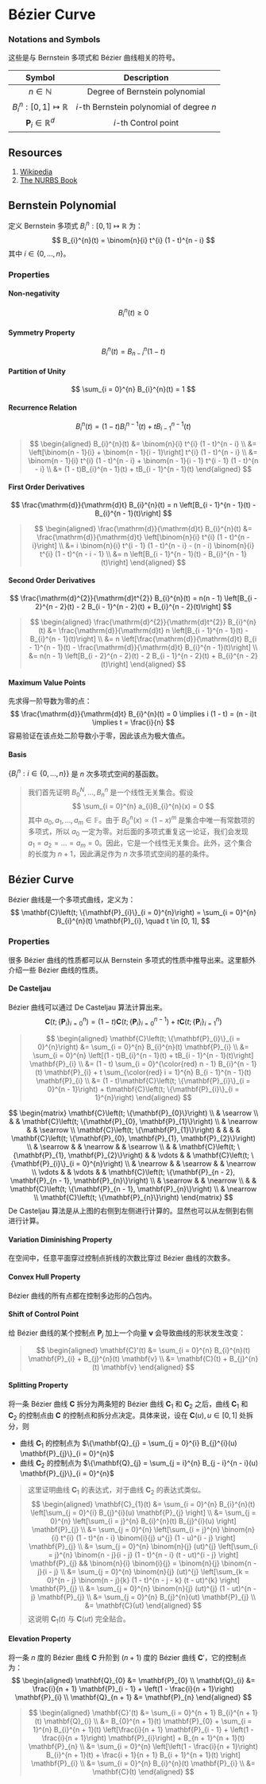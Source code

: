 # Bézier Curve

### Notations and Symbols

这些是与 Bernstein 多项式和 Bézier 曲线相关的符号。

| Symbol | Description |
| :----: | :---------: |
| $n \in \mathbb{N}$ | Degree of Bernstein polynomial |
| $B_{i}^{n}: [0, 1] \mapsto \mathbb{R}$ | $i$-th Bernstein polynomial of degree $n$ |
| $\mathbf{P}_{i} \in \mathbb{R}^{d}$ | $i$-th Control point |

## Resources

1. [Wikipedia](https://en.wikipedia.org/wiki/Bernstein_polynomial)
2. [The NURBS Book](https://link.springer.com/book/10.1007/978-3-642-59223-2)

## Bernstein Polynomial

定义 Bernstein 多项式 $B_{i}^{n}: [0, 1] \mapsto \mathbb{R}$ 为：
$$
B_{i}^{n}(t) = \binom{n}{i} t^{i} (1 - t)^{n - i}
$$
其中 $i \in \{0, \dots, n\}$。

### Properties

#### Non-negativity

$$
B_{i}^{n}(t) \geq 0
$$

#### Symmetry Property

$$
B_{i}^{n}(t) = B_{n - i}^{n}(1 - t)
$$

#### Partition of Unity

$$
\sum_{i = 0}^{n} B_{i}^{n}(t) = 1
$$

#### Recurrence Relation

$$
B_{i}^{n}(t) = (1 - t)B_{i}^{n - 1}(t) + tB_{i - 1}^{n - 1}(t)
$$

> $$
> \begin{aligned}
> B_{i}^{n}(t) &= \binom{n}{i} t^{i} (1 - t)^{n - i} \\
> &= \left[\binom{n - 1}{i} + \binom{n - 1}{i - 1}\right] t^{i} (1 - t)^{n - i} \\
> &= \binom{n - 1}{i} t^{i} (1 - t)^{n - i} + \binom{n - 1}{i - 1} t^{i - 1} (1 - t)^{n - i} \\
> &= (1 - t)B_{i}^{n - 1}(t) + tB_{i - 1}^{n - 1}(t)
> \end{aligned}
> $$

#### First Order Derivatives

$$
\frac{\mathrm{d}}{\mathrm{d}t} B_{i}^{n}(t) = n \left[B_{i - 1}^{n - 1}(t) - B_{i}^{n - 1}(t)\right]
$$

> $$
> \begin{aligned}
> \frac{\mathrm{d}}{\mathrm{d}t} B_{i}^{n}(t) &= \frac{\mathrm{d}}{\mathrm{d}t} \left[\binom{n}{i} t^{i} (1 - t)^{n - i}\right] \\
> &= i \binom{n}{i} t^{i - 1} (1 - t)^{n - i} - (n - i) \binom{n}{i} t^{i} (1 - t)^{n - i - 1} \\
> &= n \left[B_{i - 1}^{n - 1}(t) - B_{i}^{n - 1}(t)\right]
> \end{aligned}
> $$

#### Second Order Derivatives

$$
\frac{\mathrm{d}^{2}}{\mathrm{d}t^{2}} B_{i}^{n}(t) = n(n - 1) \left[B_{i - 2}^{n - 2}(t) - 2 B_{i - 1}^{n - 2}(t) + B_{i}^{n - 2}(t)\right]
$$

> $$
> \begin{aligned}
> \frac{\mathrm{d}^{2}}{\mathrm{d}t^{2}} B_{i}^{n}(t) &= \frac{\mathrm{d}}{\mathrm{d}t} n \left[B_{i - 1}^{n - 1}(t) - B_{i}^{n - 1}(t)\right] \\
> &= n \left[\frac{\mathrm{d}}{\mathrm{d}t} B_{i - 1}^{n - 1}(t) - \frac{\mathrm{d}}{\mathrm{d}t} B_{i}^{n - 1}(t)\right] \\
> &= n(n - 1) \left[B_{i - 2}^{n - 2}(t) - 2 B_{i - 1}^{n - 2}(t) + B_{i}^{n - 2}(t)\right]
> \end{aligned}
> $$

#### Maximum Value Points

先求得一阶导数为零的点：
$$
\frac{\mathrm{d}}{\mathrm{d}t} B_{i}^{n}(t) = 0 \implies i (1 - t) = (n - i)t \implies t = \frac{i}{n}
$$
容易验证在该点处二阶导数小于零，因此该点为极大值点。

#### Basis

$\{B_{i}^{n}: i \in \{0, \dots, n\}\}$ 是 $n$ 次多项式空间的基函数。

> 我们首先证明 $B_{0}^{N}, \dots, B_{n}^{n}$ 是一个线性无关集合。假设
> $$
> \sum_{i = 0}^{n} a_{i}B_{i}^{n}(x) = 0
> $$
> 其中 $a_{0}, a_{1}, \dots, a_{m} \in \mathbb{F}$。由于 $B_{0}^{n}(x) \propto (1 - x)^{m}$ 是集合中唯一有常数项的多项式，所以 $a_{0}$ 一定为零。对后面的多项式重复这一论证，我们会发现 $a_{1} = a_{2} = \dots = a_{m} = 0$。因此，它是一个线性无关集合。此外，这个集合的长度为 $n + 1$，因此满足作为 $n$ 次多项式空间的基的条件。

## Bézier Curve

Bézier 曲线是一个多项式曲线，定义为：
$$
\mathbf{C}\left(t; \{\mathbf{P}_{i}\}_{i = 0}^{n}\right) = \sum_{i = 0}^{n} B_{i}^{n}(t) \mathbf{P}_{i}, \quad t \in [0, 1],
$$

### Properties

很多 Bézier 曲线的性质都可以从 Bernstein 多项式的性质中推导出来。这里额外介绍一些 Bézier 曲线的性质。

#### De Casteljau

Bézier 曲线可以通过 De Casteljau 算法计算出来。
$$
\mathbf{C}\left(t; \{\mathbf{P}_{i}\}_{i = 0}^{n}\right) = (1 - t)\mathbf{C}\left(t; \{\mathbf{P}_{i}\}_{i = 0}^{n - 1}\right) + t\mathbf{C}\left(t; \{\mathbf{P}_{i}\}_{i = 1}^{n}\right)
$$

> $$
> \begin{aligned}
> \mathbf{C}\left(t; \{\mathbf{P}_{i}\}_{i = 0}^{n}\right) &= \sum_{i = 0}^{n} B_{i}^{n}(t) \mathbf{P}_{i} \\
> &= \sum_{i = 0}^{n} \left[(1 - t)B_{i}^{n - 1}(t) + tB_{i - 1}^{n - 1}(t)\right] \mathbf{P}_{i} \\
> &= (1 - t) \sum_{i = 0}^{\color{red} n - 1} B_{i}^{n - 1}(t) \mathbf{P}_{i} + t \sum_{\color{red} i = 1}^{n} B_{i - 1}^{n - 1}(t) \mathbf{P}_{i} \\
> &= (1 - t)\mathbf{C}\left(t; \{\mathbf{P}_{i}\}_{i = 0}^{n - 1}\right) + t\mathbf{C}\left(t; \{\mathbf{P}_{i}\}_{i = 1}^{n}\right)
> \end{aligned}
> $$

$$
\begin{matrix}
\mathbf{C}\left(t; \{\mathbf{P}_{0}\}\right) \\
 & \searrow \\
 & & \mathbf{C}\left(t; \{\mathbf{P}_{0}, \mathbf{P}_{1}\}\right) \\
 & \nearrow & & \searrow \\
\mathbf{C}\left(t; \{\mathbf{P}_{1}\}\right) & & & & \mathbf{C}\left(t; \{\mathbf{P}_{0}, \mathbf{P}_{1}, \mathbf{P}_{2}\}\right) \\
 & \searrow & & \nearrow & & \searrow \\
 & & \mathbf{C}\left(t; \{\mathbf{P}_{1}, \mathbf{P}_{2}\}\right) & & \vdots & & \mathbf{C}\left(t; \{\mathbf{P}_{i}\}_{i = 0}^{n}\right) \\
 & \nearrow & & \searrow & & \nearrow \\
\vdots & & \vdots & & \mathbf{C}\left(t; \{\mathbf{P}_{n - 2}, \mathbf{P}_{n - 1}, \mathbf{P}_{n}\}\right) \\
 & \searrow & & \nearrow \\
 & & \mathbf{C}\left(t; \{\mathbf{P}_{n - 1}, \mathbf{P}_{n}\}\right) \\
 & \nearrow \\
\mathbf{C}\left(t; \{\mathbf{P}_{n}\}\right)
\end{matrix}
$$
De Casteljau 算法是从上图的右侧到左侧进行计算的。显然也可以从左侧到右侧进行计算。

#### Variation Diminishing Property

在空间中，任意平面穿过控制点折线的次数比穿过 Bézier 曲线的次数多。

#### Convex Hull Property

Bézier 曲线的所有点都在控制多边形的凸包内。

#### Shift of Control Point

给 Bézier 曲线的某个控制点 $\mathbf{P}_{j}$ 加上一个向量 $\mathbf{v}$ 会导致曲线的形状发生改变：

> $$
> \begin{aligned}
> \mathbf{C}'(t) &= \sum_{i = 0}^{n} B_{i}^{n}(t) \mathbf{P}_{i} + B_{j}^{n}(t) \mathbf{v} \\
> &= \mathbf{C}(t) + B_{j}^{n}(t) \mathbf{v}
> \end{aligned}
> $$

#### Splitting Property

将一条 Bézier 曲线 $\mathbf{C}$ 拆分为两条短的 Bézier 曲线 $\mathbf{C}_{1}$ 和 $\mathbf{C}_{2}$ 之后，曲线 $\mathbf{C}_{1}$ 和 $\mathbf{C}_{2}$ 的控制点由 $\mathbf{C}$ 的控制点和拆分点决定。具体来说，设在 $\mathbf{C}(u), u \in [0, 1]$ 处拆分，则
- 曲线 $\mathbf{C}_{1}$ 的控制点为 $\{\mathbf{Q}_{j} = \sum_{j = 0}^{i} B_{j}^{i}(u) \mathbf{P}_{j}\}_{i = 0}^{n}$
- 曲线 $\mathbf{C}_{2}$ 的控制点为 $\{\mathbf{Q}_{j} = \sum_{j = i}^{n} B_{j - i}^{n - i}(u) \mathbf{P}_{j}\}_{i = 0}^{n}$

> 这里证明曲线 $\mathbf{C}_{1}$ 的表达式，对于曲线 $\mathbf{C}_{2}$ 的表达式类似。
> $$
> \begin{aligned}
> \mathbf{C}_{1}(t) &= \sum_{i = 0}^{n} B_{i}^{n}(t) \left[\sum_{j = 0}^{i} B_{j}^{i}(u) \mathbf{P}_{j} \right] \\
> &= \sum_{j = 0}^{n} \left[\sum_{i = j}^{n} B_{i}^{n}(t) B_{j}^{i}(u) \right] \mathbf{P}_{j} \\
> &= \sum_{j = 0}^{n} \left[\sum_{i = j}^{n} \binom{n}{i} t^{i} (1 - t)^{n - i} \binom{i}{j} u^{j} (1 - u)^{i - j} \right] \mathbf{P}_{j} \\
> &= \sum_{j = 0}^{n} \binom{n}{j} (ut)^{j} \left[\sum_{i = j}^{n} \binom{n - j}{i - j} (1 - t)^{n - i} (t - ut)^{i - j} \right] \mathbf{P}_{j} && \binom{n}{i} \binom{i}{j} = \binom{n}{j} \binom{n - j}{i - j} \\
> &= \sum_{j = 0}^{n} \binom{n}{j} (ut)^{j} \left[\sum_{k = 0}^{n - j} \binom{n - j}{k} (1 - t)^{n - j - k} (t - ut)^{k} \right] \mathbf{P}_{j} \\
> &= \sum_{j = 0}^{n} \binom{n}{j} (ut)^{j} (1 - ut)^{n - j} \mathbf{P}_{j} \\
> &= \sum_{j = 0}^{n} B_{j}^{n}(ut) \mathbf{P}_{j} \\
> &= \mathbf{C}(ut)
> \end{aligned}
> $$
> 这说明 $\mathbf{C}_{1}(t)$ 与 $\mathbf{C}(ut)$ 完全贴合。

#### Elevation Property

将一条 $n$ 度的 Bézier 曲线 $\mathbf{C}$ 升阶到 $(n + 1)$ 度的 Bézier 曲线 $\mathbf{C}'$，它的控制点为：
$$
\begin{aligned}
\mathbf{Q}_{0} &= \mathbf{P}_{0} \\
\mathbf{Q}_{i} &= \frac{i}{n + 1} \mathbf{P}_{i - 1} + \left(1 - \frac{i}{n + 1}\right) \mathbf{P}_{i} \\
\mathbf{Q}_{n + 1} &= \mathbf{P}_{n}
\end{aligned}
$$

> $$
> \begin{aligned}
> \mathbf{C}'(t) &= \sum_{i = 0}^{n + 1} B_{i}^{n + 1}(t) \mathbf{Q}_{i} \\
> &= B_{0}^{n + 1}(t) \mathbf{P}_{0} + \sum_{i = 1}^{n} B_{i}^{n + 1}(t) \left[\frac{i}{n + 1} \mathbf{P}_{i - 1} + \left(1 - \frac{i}{n + 1}\right) \mathbf{P}_{i}\right] + B_{n + 1}^{n + 1}(t) \mathbf{P}_{n} \\
> &= \sum_{i = 0}^{n} \left[\left(1 - \frac{i}{n + 1}\right) B_{i}^{n + 1}(t) + \frac{i + 1}{n + 1} B_{i + 1}^{n + 1}(t) \right] \mathbf{P}_{i} \\
> &= \sum_{i = 0}^{n} B_{i}^{n}(t) \mathbf{P}_{i} \\
> &= \mathbf{C}(t)
> \end{aligned}
> $$

